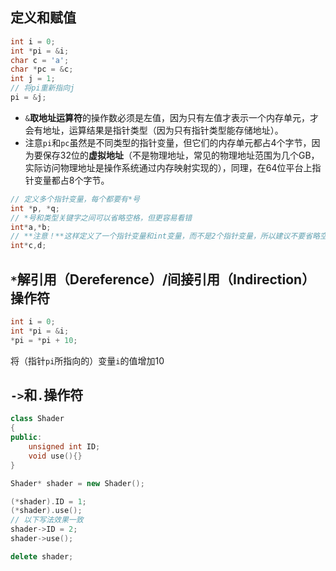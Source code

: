 ## 定义和赋值

```c++
int i = 0;
int *pi = &i;
char c = 'a';
char *pc = &c;
int j = 1;
// 将pi重新指向j
pi = &j;
```

- `&`**取地址运算符**的操作数必须是左值，因为只有左值才表示一个内存单元，才会有地址，运算结果是指针类型（因为只有指针类型能存储地址）。
- 注意`pi`和`pc`虽然是不同类型的指针变量，但它们的内存单元都占4个字节，因为要保存32位的**虚拟地址**（不是物理地址，常见的物理地址范围为几个GB，实际访问物理地址是操作系统通过内存映射实现的），同理，在64位平台上指针变量都占8个字节。

```c++
// 定义多个指针变量，每个都要有*号
int *p, *q;
// *号和类型关键字之间可以省略空格，但更容易看错
int*a,*b;
// **注意！**这样定义了一个指针变量和int变量，而不是2个指针变量，所以建议不要省略空格，也不要遗漏*号
int*c,d;
```

## `*`解引用（Dereference）/间接引用（Indirection）操作符

```c++
int i = 0;
int *pi = &i;
*pi = *pi + 10;
```

将（指针`pi`所指向的）变量`i`的值增加10

## `->`和`.`操作符

``` c++
class Shader
{
public:
	unsigned int ID;
	void use(){}
}
```

``` c++
Shader* shader = new Shader();

(*shader).ID = 1;
(*shader).use();
// 以下写法效果一致
shader->ID = 2;
shader->use();

delete shader;
```
